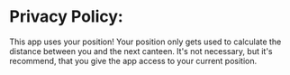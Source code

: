# Privacy Policy:
This app uses your position!
Your position only gets used to calculate the distance between you and the next canteen.
It's not necessary, but it's recommend, that you give the app access to your current position.
